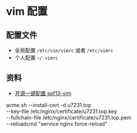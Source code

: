 # vim 配置

## 配置文件

* 全局配置 `/etc/vim/vimrc` 或者 `/etc/vimrc`
* 个人配置 `~/.vimrc`

## 资料

* [开源一键配置 spf13-vim](https://github.com/spf13/spf13-vim)

acme.sh --install-cert -d u7231.top \
--key-file       /etc/nginx/certificate/u7231.top.key  \
--fullchain-file /etc/nginx/certificate/u7231.top.pem \
--reloadcmd     "service nginx force-reload"